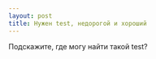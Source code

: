 ```yaml
---
layout: post 
title: Нужен test, недорогой и хороший 
--- 
```

Подскажите, где могу найти такой test?